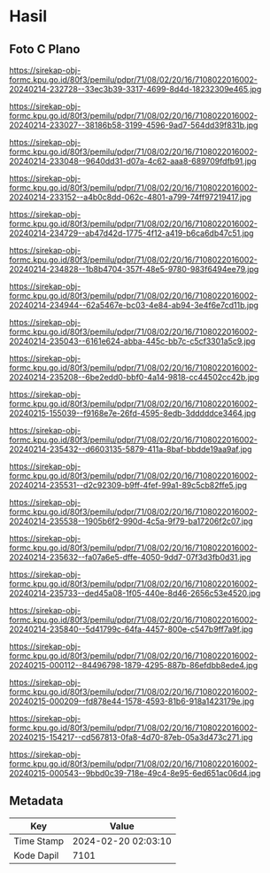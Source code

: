 # Hasil

## Foto C Plano

https://sirekap-obj-formc.kpu.go.id/80f3/pemilu/pdpr/71/08/02/20/16/7108022016002-20240214-232728--33ec3b39-3317-4699-8d4d-18232309e465.jpg

https://sirekap-obj-formc.kpu.go.id/80f3/pemilu/pdpr/71/08/02/20/16/7108022016002-20240214-233027--38186b58-3199-4596-9ad7-564dd39f831b.jpg

https://sirekap-obj-formc.kpu.go.id/80f3/pemilu/pdpr/71/08/02/20/16/7108022016002-20240214-233048--9640dd31-d07a-4c62-aaa8-689709fdfb91.jpg

https://sirekap-obj-formc.kpu.go.id/80f3/pemilu/pdpr/71/08/02/20/16/7108022016002-20240214-233152--a4b0c8dd-062c-4801-a799-74ff97219417.jpg

https://sirekap-obj-formc.kpu.go.id/80f3/pemilu/pdpr/71/08/02/20/16/7108022016002-20240214-234729--ab47d42d-1775-4f12-a419-b6ca6db47c51.jpg

https://sirekap-obj-formc.kpu.go.id/80f3/pemilu/pdpr/71/08/02/20/16/7108022016002-20240214-234828--1b8b4704-357f-48e5-9780-983f6494ee79.jpg

https://sirekap-obj-formc.kpu.go.id/80f3/pemilu/pdpr/71/08/02/20/16/7108022016002-20240214-234944--62a5467e-bc03-4e84-ab94-3e4f6e7cd11b.jpg

https://sirekap-obj-formc.kpu.go.id/80f3/pemilu/pdpr/71/08/02/20/16/7108022016002-20240214-235043--6161e624-abba-445c-bb7c-c5cf3301a5c9.jpg

https://sirekap-obj-formc.kpu.go.id/80f3/pemilu/pdpr/71/08/02/20/16/7108022016002-20240214-235208--6be2edd0-bbf0-4a14-9818-cc44502cc42b.jpg

https://sirekap-obj-formc.kpu.go.id/80f3/pemilu/pdpr/71/08/02/20/16/7108022016002-20240215-155039--f9168e7e-26fd-4595-8edb-3dddddce3464.jpg

https://sirekap-obj-formc.kpu.go.id/80f3/pemilu/pdpr/71/08/02/20/16/7108022016002-20240214-235432--d6603135-5879-411a-8baf-bbdde19aa9af.jpg

https://sirekap-obj-formc.kpu.go.id/80f3/pemilu/pdpr/71/08/02/20/16/7108022016002-20240214-235531--d2c92309-b9ff-4fef-99a1-89c5cb82ffe5.jpg

https://sirekap-obj-formc.kpu.go.id/80f3/pemilu/pdpr/71/08/02/20/16/7108022016002-20240214-235538--1905b6f2-990d-4c5a-9f79-ba17206f2c07.jpg

https://sirekap-obj-formc.kpu.go.id/80f3/pemilu/pdpr/71/08/02/20/16/7108022016002-20240214-235632--fa07a6e5-dffe-4050-9dd7-07f3d3fb0d31.jpg

https://sirekap-obj-formc.kpu.go.id/80f3/pemilu/pdpr/71/08/02/20/16/7108022016002-20240214-235733--ded45a08-1f05-440e-8d46-2656c53e4520.jpg

https://sirekap-obj-formc.kpu.go.id/80f3/pemilu/pdpr/71/08/02/20/16/7108022016002-20240214-235840--5d41799c-64fa-4457-800e-c547b9ff7a9f.jpg

https://sirekap-obj-formc.kpu.go.id/80f3/pemilu/pdpr/71/08/02/20/16/7108022016002-20240215-000112--84496798-1879-4295-887b-86efdbb8ede4.jpg

https://sirekap-obj-formc.kpu.go.id/80f3/pemilu/pdpr/71/08/02/20/16/7108022016002-20240215-000209--fd878e44-1578-4593-81b6-918a1423179e.jpg

https://sirekap-obj-formc.kpu.go.id/80f3/pemilu/pdpr/71/08/02/20/16/7108022016002-20240215-154217--cd567813-0fa8-4d70-87eb-05a3d473c271.jpg

https://sirekap-obj-formc.kpu.go.id/80f3/pemilu/pdpr/71/08/02/20/16/7108022016002-20240215-000543--9bbd0c39-718e-49c4-8e95-6ed651ac06d4.jpg


## Metadata

| Key        | Value               |
| ---------- | ------------------- |
| Time Stamp | 2024-02-20 02:03:10 |
| Kode Dapil | 7101                |



